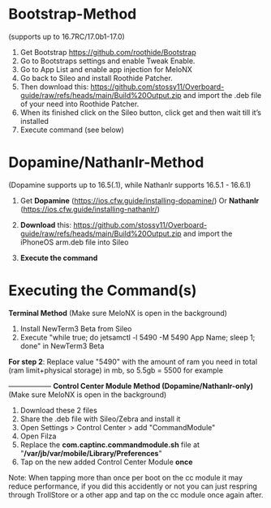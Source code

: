 # Bootstrap-Method
(supports up to 16.7RC/17.0b1-17.0)
1. Get Bootstrap https://github.com/roothide/Bootstrap
2. Go to Bootstraps settings and enable Tweak Enable.
3. Go to App List and enable app injection for MeloNX
4. Go back to Sileo and install Roothide Patcher.
5. Then download this: https://github.com/stossy11/Overboard-guide/raw/refs/heads/main/Build%20Output.zip and import the .deb file of your need into Roothide Patcher.
6. When its finished click on the Sileo button, click get and then wait till it’s installed
7. Execute command (see below)

# Dopamine/Nathanlr-Method
(Dopamine supports up to 16.5(.1), while Nathanlr supports 16.5.1 - 16.6.1)

1. Get **Dopamine** (https://ios.cfw.guide/installing-dopamine/) Or **Nathanlr** (https://ios.cfw.guide/installing-nathanlr/)

2. **Download** this: https://github.com/stossy11/Overboard-guide/raw/refs/heads/main/Build%20Output.zip and import the iPhoneOS arm.deb file into Sileo

3. **Execute the command**

# Executing the Command(s)

**Terminal Method** (Make sure MeloNX is open in the background)

1. Install NewTerm3 Beta from Sileo
2. Execute "while true; do jetsamctl -l 5490 -M 5490 App Name; sleep 1; done" in NewTerm3 Beta

**For step 2**: Replace value "5490" with the amount of ram you need in total (ram limit+physical storage) in mb, so 5.5gb = 5500 for example

——————
**Control Center Module Method (Dopamine/Nathanlr-only)** (Make sure MeloNX is open in the background)

1. Download these 2 files
2. Share the .deb file with Sileo/Zebra and install it
3. Open Settings > Control Center > add "CommandModule"
4. Open Filza
5. Replace the **com.captinc.commandmodule.sh** file at "**/var/jb/var/mobile/Library/Preferences**"
6. Tap on the new added Control Center Module **once**

Note:  When tapping more than once per boot on the cc module it may reduce performance, if you did this accidently or not you can just respring through TrollStore or a other app and tap on the cc module once again after.
